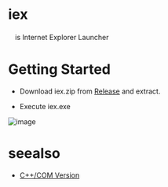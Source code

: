 # iex
　is Internet Explorer Launcher

# Getting Started

* Download iex.zip from [Release](https://github.com/mass10/iex/releases) and extract.

* Execute iex.exe

![image](https://github.com/mass10/iex/assets/2055840/d7faf7da-91b2-4816-9269-e3c22abe1664)

# seealso
* [C++/COM Version](https://github.com/mass10/iex2/)
